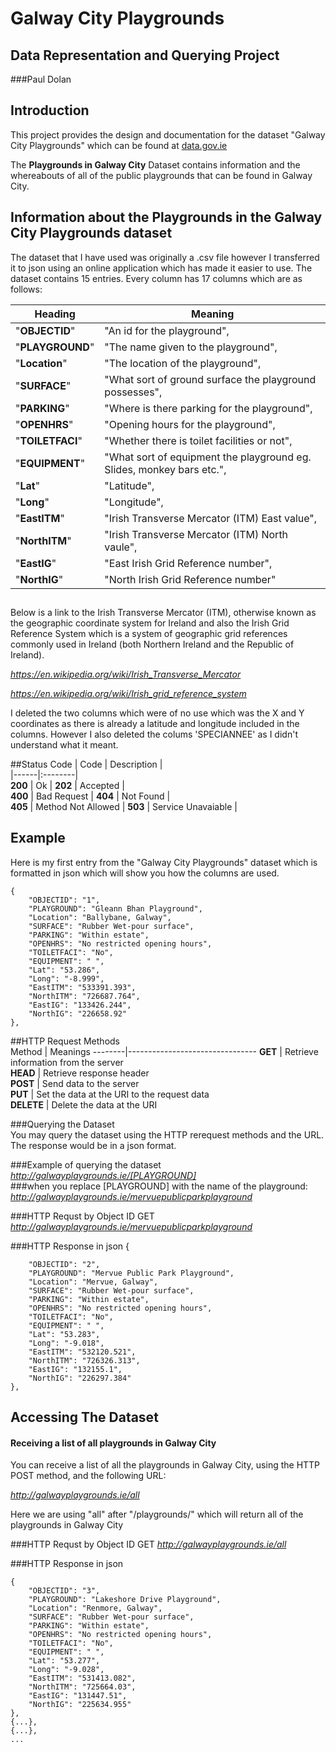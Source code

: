 # Galway City Playgrounds
## Data Representation and Querying Project
###Paul Dolan

## Introduction
This project provides the design and documentation for the dataset "Galway City Playgrounds" which can be found at [data.gov.ie](http://data.gov.ie)

The **Playgrounds in Galway City** Dataset contains information and the whereabouts of all of the public playgrounds that can be found in Galway City.

## Information about the Playgrounds in the Galway City Playgrounds dataset
The dataset that I have used was originally a .csv file however I transferred it to json using an online application which has made it easier to use. The dataset contains 15 entries. Every column has 17 columns which are as follows:
  
Heading | Meaning 
 ------|---------
"**OBJECTID**" | "An id for the playground",
"**PLAYGROUND**" | "The name given to the playground",
"**Location**" | "The location of the playground",
"**SURFACE**" | "What sort of ground surface the playground possesses",
"**PARKING**" | "Where is there parking for the playground",
"**OPENHRS**" | "Opening hours for the playground",
"**TOILETFACI**" | "Whether there is toilet facilities or not",
"**EQUIPMENT**" | "What sort of equipment the playground eg. Slides, monkey bars etc.",
"**Lat**" | "Latitude",
"**Long**" | "Longitude",
"**EastITM**" | "Irish Transverse Mercator (ITM) East value",
"**NorthITM**" | "Irish Transverse Mercator (ITM) North vaule",
"**EastIG**" | "East Irish Grid Reference number",
"**NorthIG**" | "North Irish Grid Reference number"

##
Below is a link to the Irish Transverse Mercator (ITM), otherwise known as the geographic coordinate system for Ireland and also the Irish Grid Reference System which is a system of geographic grid references commonly used in Ireland (both Northern Ireland and the Republic of Ireland).

*https://en.wikipedia.org/wiki/Irish_Transverse_Mercator*

*https://en.wikipedia.org/wiki/Irish_grid_reference_system*
 

I deleted the two columns which were of no use which was the X and Y coordinates as there is already a latitude and longitude included in the columns. However I also deleted the colums 'SPECIANNEE' as I didn't understand what it meant.


##Status Code
| Code | Description |    
|------|:--------|     
**200** | Ok | 
**202** | Accepted  |  
**400** | Bad Request | 
**404** | Not Found  |  
**405** | Method Not Allowed | 
**503** | Service Unavaiable |

## Example
Here is my first entry from the "Galway City Playgrounds" dataset which is formatted in json which will show you how the columns are used.

    {
        "OBJECTID": "1",
        "PLAYGROUND": "Gleann Bhan Playground",
        "Location": "Ballybane, Galway",
        "SURFACE": "Rubber Wet-pour surface",
        "PARKING": "Within estate",
        "OPENHRS": "No restricted opening hours",
        "TOILETFACI": "No",
        "EQUIPMENT": " ",
        "Lat": "53.286",
        "Long": "-8.999",
        "EastITM": "533391.393",
        "NorthITM": "726687.764",
        "EastIG": "133426.244",
        "NorthIG": "226658.92"
    },


  
##HTTP Request Methods  
Method | Meanings
--------|--------------------------------
**GET** | Retrieve information from the server  
**HEAD** | Retrieve response header   
**POST** | Send data to the server       
**PUT** | Set the data at the URI to the request data   
**DELETE** | Delete the data at the URI

###Querying the Dataset  
You may query the dataset using the  HTTP rerequest methods and the URL. The response would be in a json format. 

###Example of querying the dataset
*http://galwayplaygrounds.ie/[PLAYGROUND]*   
###when you replace [PLAYGROUND] with the name of the playground:
*http://galwayplaygrounds.ie/mervuepublicparkplayground*   


###HTTP Requst by Object ID
GET *http://galwayplaygrounds.ie/mervuepublicparkplayground*   

###HTTP Response in json
   {

        "OBJECTID": "2",
        "PLAYGROUND": "Mervue Public Park Playground",
        "Location": "Mervue, Galway",
        "SURFACE": "Rubber Wet-pour surface",
        "PARKING": "Within estate",
        "OPENHRS": "No restricted opening hours",
        "TOILETFACI": "No",
        "EQUIPMENT": " ",
        "Lat": "53.283",
        "Long": "-9.018",
        "EastITM": "532120.521",
        "NorthITM": "726326.313",
        "EastIG": "132155.1",
        "NorthIG": "226297.384"
    },


## Accessing The Dataset
#### Receiving a list of all playgrounds in Galway City
You can receive a list of all the playgrounds in Galway City, using the HTTP POST method, and the following URL:

*http://galwayplaygrounds.ie/all*

Here we are using "all" after "/playgrounds/" which will return all of the playgrounds in Galway City

###HTTP Requst by Object ID
GET *http://galwayplaygrounds.ie/all*   

###HTTP Response in json

    {
        "OBJECTID": "3",
        "PLAYGROUND": "Lakeshore Drive Playground",
        "Location": "Renmore, Galway",
        "SURFACE": "Rubber Wet-pour surface",
        "PARKING": "Within estate",
        "OPENHRS": "No restricted opening hours",
        "TOILETFACI": "No",
        "EQUIPMENT": " ",
        "Lat": "53.277",
        "Long": "-9.028",
        "EastITM": "531413.082",
        "NorthITM": "725664.03",
        "EastIG": "131447.51",
        "NorthIG": "225634.955"
    },
    {...},
    {...},
    ...
  

